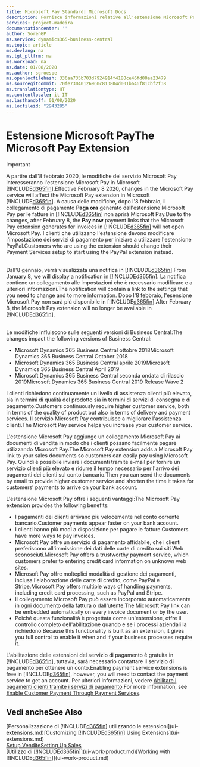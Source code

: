 ```yaml
---
title: Microsoft Pay Standard| Microsoft Docs
description: Fornisce informazioni relative all'estensione Microsoft Pay
services: project-madeira
documentationcenter: ''
author: SorenGP
ms.service: dynamics365-business-central
ms.topic: article
ms.devlang: na
ms.tgt_pltfrm: na
ms.workload: na
ms.date: 01/08/2020
ms.author: sgroespe
ms.openlocfilehash: 336aa735b703d7924914f4180ce46fd00ea23479
ms.sourcegitcommit: 70fe73040126960c813804d001b646f81cbf2f38
ms.translationtype: HT
ms.contentlocale: it-IT
ms.lasthandoff: 01/08/2020
ms.locfileid: "2943285"
---
```

# <a name="the-microsoft-pay-extension"></a><span data-ttu-id="173c7-103">Estensione Microsoft Pay</span><span class="sxs-lookup"><span data-stu-id="173c7-103">The Microsoft Pay Extension</span></span>

> [!IMPORTANT]
> <span data-ttu-id="173c7-104">A partire dall'8 febbraio 2020, le modifiche del servizio Microsoft Pay interesseranno l'estensione Microsoft Pay in Microsoft [!INCLUDE[d365fin](includes/d365fin_long_md.md)].</span><span class="sxs-lookup"><span data-stu-id="173c7-104">Effective February 8 2020, changes in the Microsoft Pay service will affect the Microsoft Pay extension in Microsoft [!INCLUDE[d365fin](includes/d365fin_long_md.md)].</span></span> <span data-ttu-id="173c7-105">A causa delle modifiche, dopo l'8 febbraio, il collegamento di pagamento **Paga ora** generato dall'estensione Microsoft Pay per le fatture in [!INCLUDE[d365fin](includes/d365fin_md.md)] non aprirà Microsoft Pay.</span><span class="sxs-lookup"><span data-stu-id="173c7-105">Due to the changes, after February 8, the **Pay now** payment links that the Microsoft Pay extension generates for invoices in [!INCLUDE[d365fin](includes/d365fin_md.md)] will not open Microsoft Pay.</span></span> <span data-ttu-id="173c7-106">I clienti che utilizzano l'estensione devono modificare l'impostazione dei servizi di pagamento per iniziare a utilizzare l'estensione PayPal.</span><span class="sxs-lookup"><span data-stu-id="173c7-106">Customers who are using the extension should change their Payment Services setup to start using the PayPal extension instead.</span></span><br /></br>
>
> <span data-ttu-id="173c7-107">Dall'8 gennaio, verrà visualizzata una notifica in [!INCLUDE[d365fin](includes/d365fin_md.md)].</span><span class="sxs-lookup"><span data-stu-id="173c7-107">From January 8, we will display a notification in [!INCLUDE[d365fin](includes/d365fin_md.md)].</span></span> <span data-ttu-id="173c7-108">La notifica contiene un collegamento alle impostazioni che è necessario modificare e a ulteriori informazioni.</span><span class="sxs-lookup"><span data-stu-id="173c7-108">The notification will contain a link to the settings that you need to change and to more information.</span></span> <span data-ttu-id="173c7-109">Dopo l'8 febbraio, l'esensione Microsoft Pay non sarà più disponibile in [!INCLUDE[d365fin](includes/d365fin_md.md)].</span><span class="sxs-lookup"><span data-stu-id="173c7-109">After February 8, the Microsoft Pay extension will no longer be available in [!INCLUDE[d365fin](includes/d365fin_md.md)].</span></span><br /></br>
>
> <span data-ttu-id="173c7-110">Le modifiche influiscono sulle seguenti versioni di Business Central:</span><span class="sxs-lookup"><span data-stu-id="173c7-110">The changes impact the following versions of Business Central:</span></span>
> - <span data-ttu-id="173c7-111">Microsoft Dynamics 365 Business Central ottobre 2018</span><span class="sxs-lookup"><span data-stu-id="173c7-111">Microsoft Dynamics 365 Business Central October 2018</span></span>
> - <span data-ttu-id="173c7-112">Microsoft Dynamics 365 Business Central aprile 2019</span><span class="sxs-lookup"><span data-stu-id="173c7-112">Microsoft Dynamics 365 Business Central April 2019</span></span>
> - <span data-ttu-id="173c7-113">Microsoft Dynamics 365 Business Central seconda ondata di rilascio 2019</span><span class="sxs-lookup"><span data-stu-id="173c7-113">Microsoft Dynamics 365 Business Central 2019 Release Wave 2</span></span>

<span data-ttu-id="173c7-114">I clienti richiedono continuamente un livello di assistenza clienti più elevato, sia in termini di qualità del prodotto sia in termini di servizi di consegna e di pagamento.</span><span class="sxs-lookup"><span data-stu-id="173c7-114">Customers continuously require higher customer service, both in terms of the quality of product but also in terms of delivery and payment services.</span></span> <span data-ttu-id="173c7-115">Il servizio Microsoft Pay contribuisce a migliorare l'assistenza clienti.</span><span class="sxs-lookup"><span data-stu-id="173c7-115">The Microsoft Pay service helps you increase your customer service.</span></span>

<span data-ttu-id="173c7-116">L'estensione Microsoft Pay aggiunge un collegamento Microsoft Pay ai documenti di vendita in modo che i clienti possano facilmente pagare utilizzando Microsoft Pay.</span><span class="sxs-lookup"><span data-stu-id="173c7-116">The Microsoft Pay extension adds a Microsoft Pay link to your sales documents so customers can easily pay using Microsoft Pay.</span></span> <span data-ttu-id="173c7-117">Quindi è possibile inviare i documenti tramite e-mail per fornire un servizio clienti più elevato e ridurre il tempo necessario per l'arrivo dei pagamenti dei clienti sul conto bancario.</span><span class="sxs-lookup"><span data-stu-id="173c7-117">Then you can send the documents by email to provide higher customer service and shorten the time it takes for customers’ payments to arrive on your bank account.</span></span>

<span data-ttu-id="173c7-118">L'estensione Microsoft Pay offre i seguenti vantaggi:</span><span class="sxs-lookup"><span data-stu-id="173c7-118">The Microsoft Pay extension provides the following benefits:</span></span>
- <span data-ttu-id="173c7-119">I pagamenti dei clienti arrivano più velocemente nel conto corrente bancario.</span><span class="sxs-lookup"><span data-stu-id="173c7-119">Customer payments appear faster on your bank account.</span></span>
- <span data-ttu-id="173c7-120">I clienti hanno più modi a disposizione per pagare le fatture.</span><span class="sxs-lookup"><span data-stu-id="173c7-120">Customers have more ways to pay invoices.</span></span>
- <span data-ttu-id="173c7-121">Microsoft Pay offre un servizio di pagamento affidabile, che i clienti preferiscono all'immissione dei dati delle carte di credito sui siti Web sconosciuti.</span><span class="sxs-lookup"><span data-stu-id="173c7-121">Microsoft Pay offers a trustworthy payment service, which customers prefer to entering credit card information on unknown web sites.</span></span>
- <span data-ttu-id="173c7-122">Microsoft Pay offre molteplici modalità di gestione dei pagamenti, inclusa l'elaborazione delle carte di credito, come PayPal e Stripe.</span><span class="sxs-lookup"><span data-stu-id="173c7-122">Microsoft Pay offers multiple ways of handling payments, including credit card processing, such as PayPal and Stripe.</span></span>
- <span data-ttu-id="173c7-123">Il collegamento Microsoft Pay può essere incorporato automaticamente in ogni documento della fattura o dall'utente.</span><span class="sxs-lookup"><span data-stu-id="173c7-123">The Microsoft Pay link can be embedded automatically on every invoice document or by the user.</span></span>
- <span data-ttu-id="173c7-124">Poiché questa funzionalità è progettata come un'estensione, offre il controllo completo dell'abilitazione quando e se i processi aziendali la richiedono.</span><span class="sxs-lookup"><span data-stu-id="173c7-124">Because this functionality is built as an extension, it gives you full control to enable it when and if your business processes require it.</span></span>

<span data-ttu-id="173c7-125">L'abilitazione delle estensioni del servizio di pagamento è gratuita in [!INCLUDE[d365fin](includes/d365fin_md.md)], tuttavia, sarà necessario contattare il servizio di pagamento per ottenere un conto.</span><span class="sxs-lookup"><span data-stu-id="173c7-125">Enabling payment service extensions is free in [!INCLUDE[d365fin](includes/d365fin_md.md)], however, you will need to contact the payment service to get an account.</span></span> <span data-ttu-id="173c7-126">Per ulteriori informazioni, vedere [Abilitare i pagamenti clienti tramite i servizi di pagamento](sales-how-enable-payment-service-extensions.md).</span><span class="sxs-lookup"><span data-stu-id="173c7-126">For more information, see [Enable Customer Payment Through Payment Services](sales-how-enable-payment-service-extensions.md).</span></span>

## <a name="see-also"></a><span data-ttu-id="173c7-127">Vedi anche</span><span class="sxs-lookup"><span data-stu-id="173c7-127">See Also</span></span>
<span data-ttu-id="173c7-128">[Personalizzazione di [!INCLUDE[d365fin](includes/d365fin_md.md)] utilizzando le estensioni](ui-extensions.md)</span><span class="sxs-lookup"><span data-stu-id="173c7-128">[Customizing [!INCLUDE[d365fin](includes/d365fin_md.md)] Using Extensions](ui-extensions.md)</span></span>  
[<span data-ttu-id="173c7-129">Setup Vendite</span><span class="sxs-lookup"><span data-stu-id="173c7-129">Setting Up Sales</span></span>](sales-setup-sales.md)  
<span data-ttu-id="173c7-130">[Utilizzo di [!INCLUDE[d365fin](includes/d365fin_md.md)]](ui-work-product.md)</span><span class="sxs-lookup"><span data-stu-id="173c7-130">[Working with [!INCLUDE[d365fin](includes/d365fin_md.md)]](ui-work-product.md)</span></span>
